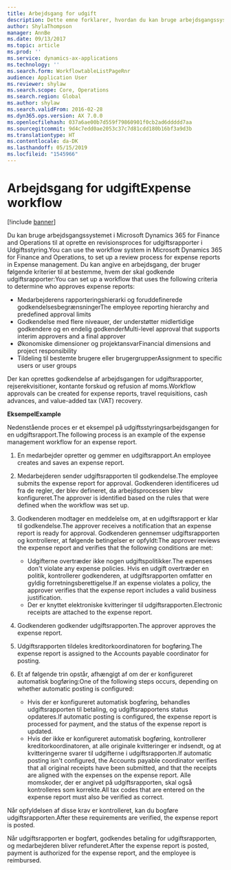 ```yaml
---
title: Arbejdsgang for udgift
description: Dette emne forklarer, hvordan du kan bruge arbejdsgangssystemet i Microsoft Dynamics 365 for Finance and Operations til at konfigurere en revisionsproces for udgiftsrapporter i Udgiftsstyring.
author: ShylaThompson
manager: AnnBe
ms.date: 09/13/2017
ms.topic: article
ms.prod: ''
ms.service: dynamics-ax-applications
ms.technology: ''
ms.search.form: WorkflowtableListPageRnr
audience: Application User
ms.reviewer: shylaw
ms.search.scope: Core, Operations
ms.search.region: Global
ms.author: shylaw
ms.search.validFrom: 2016-02-28
ms.dyn365.ops.version: AX 7.0.0
ms.openlocfilehash: 037a6ae00b7d559f79860901f0cb2ad6ddddd7aa
ms.sourcegitcommit: 9d4c7edd0ae2053c37c7d81cdd180b16bf3a9d3b
ms.translationtype: HT
ms.contentlocale: da-DK
ms.lasthandoff: 05/15/2019
ms.locfileid: "1545966"
---
```

# <a name="expense-workflow"></a><span data-ttu-id="68b6d-103">Arbejdsgang for udgift</span><span class="sxs-lookup"><span data-stu-id="68b6d-103">Expense workflow</span></span>

[!include [banner](../includes/banner.md)]

<span data-ttu-id="68b6d-104">Du kan bruge arbejdsgangssystemet i Microsoft Dynamics 365 for Finance and Operations til at oprette en revisionsproces for udgiftsrapporter i Udgiftsstyring.</span><span class="sxs-lookup"><span data-stu-id="68b6d-104">You can use the workflow system in Microsoft Dynamics 365 for Finance and Operations, to set up a review process for expense reports in Expense management.</span></span> <span data-ttu-id="68b6d-105">Du kan angive en arbejdsgang, der bruger følgende kriterier til at bestemme, hvem der skal godkende udgiftsrapporter:</span><span class="sxs-lookup"><span data-stu-id="68b6d-105">You can set up a workflow that uses the following criteria to determine who approves expense reports:</span></span>

- <span data-ttu-id="68b6d-106">Medarbejderens rapporteringshierarki og foruddefinerede godkendelsesbegrænsninger</span><span class="sxs-lookup"><span data-stu-id="68b6d-106">The employee reporting hierarchy and predefined approval limits</span></span>
- <span data-ttu-id="68b6d-107">Godkendelse med flere niveauer, der understøtter midlertidige godkendere og en endelig godkender</span><span class="sxs-lookup"><span data-stu-id="68b6d-107">Multi-level approval that supports interim approvers and a final approver</span></span>
- <span data-ttu-id="68b6d-108">Økonomiske dimensioner og projektansvar</span><span class="sxs-lookup"><span data-stu-id="68b6d-108">Financial dimensions and project responsibility</span></span>
- <span data-ttu-id="68b6d-109">Tildeling til bestemte brugere eller brugergrupper</span><span class="sxs-lookup"><span data-stu-id="68b6d-109">Assignment to specific users or user groups</span></span>

<span data-ttu-id="68b6d-110">Der kan oprettes godkendelse af arbejdsgangen for udgiftsrapporter, rejserekvisitioner, kontante forskud og refusion af moms.</span><span class="sxs-lookup"><span data-stu-id="68b6d-110">Workflow approvals can be created for expense reports, travel requisitions, cash advances, and value-added tax (VAT) recovery.</span></span>

<span data-ttu-id="68b6d-111">**Eksempel**</span><span class="sxs-lookup"><span data-stu-id="68b6d-111">**Example**</span></span>

<span data-ttu-id="68b6d-112">Nedenstående proces er et eksempel på udgiftsstyringsarbejdsgangen for en udgiftsrapport.</span><span class="sxs-lookup"><span data-stu-id="68b6d-112">The following process is an example of the expense management workflow for an expense report.</span></span>

1. <span data-ttu-id="68b6d-113">En medarbejder opretter og gemmer en udgiftsrapport.</span><span class="sxs-lookup"><span data-stu-id="68b6d-113">An employee creates and saves an expense report.</span></span>
2. <span data-ttu-id="68b6d-114">Medarbejderen sender udgiftsrapporten til godkendelse.</span><span class="sxs-lookup"><span data-stu-id="68b6d-114">The employee submits the expense report for approval.</span></span> <span data-ttu-id="68b6d-115">Godkenderen identificeres ud fra de regler, der blev defineret, da arbejdsprocessen blev konfigureret.</span><span class="sxs-lookup"><span data-stu-id="68b6d-115">The approver is identified based on the rules that were defined when the workflow was set up.</span></span>
3. <span data-ttu-id="68b6d-116">Godkenderen modtager en meddelelse om, at en udgiftsrapport er klar til godkendelse.</span><span class="sxs-lookup"><span data-stu-id="68b6d-116">The approver receives a notification that an expense report is ready for approval.</span></span> <span data-ttu-id="68b6d-117">Godkenderen gennemser udgiftsrapporten og kontrollerer, at følgende betingelser er opfyldt:</span><span class="sxs-lookup"><span data-stu-id="68b6d-117">The approver reviews the expense report and verifies that the following conditions are met:</span></span>

    - <span data-ttu-id="68b6d-118">Udgifterne overtræder ikke nogen udgiftspolitikker.</span><span class="sxs-lookup"><span data-stu-id="68b6d-118">The expenses don't violate any expense policies.</span></span> <span data-ttu-id="68b6d-119">Hvis en udgift overtræder en politik, kontrollerer godkenderen, at udgiftsrapporten omfatter en gyldig forretningsberettigelse.</span><span class="sxs-lookup"><span data-stu-id="68b6d-119">If an expense violates a policy, the approver verifies that the expense report includes a valid business justification.</span></span>
    - <span data-ttu-id="68b6d-120">Der er knyttet elektroniske kvitteringer til udgiftsrapporten.</span><span class="sxs-lookup"><span data-stu-id="68b6d-120">Electronic receipts are attached to the expense report.</span></span>

4. <span data-ttu-id="68b6d-121">Godkenderen godkender udgiftsrapporten.</span><span class="sxs-lookup"><span data-stu-id="68b6d-121">The approver approves the expense report.</span></span>
5. <span data-ttu-id="68b6d-122">Udgiftsrapporten tildeles kreditorkoordinatoren for bogføring.</span><span class="sxs-lookup"><span data-stu-id="68b6d-122">The expense report is assigned to the Accounts payable coordinator for posting.</span></span>
6. <span data-ttu-id="68b6d-123">Et af følgende trin opstår, afhængigt af om der er konfigureret automatisk bogføring:</span><span class="sxs-lookup"><span data-stu-id="68b6d-123">One of the following steps occurs, depending on whether automatic posting is configured:</span></span>

    - <span data-ttu-id="68b6d-124">Hvis der er konfigureret automatisk bogføring, behandles udgiftsrapporten til betaling, og udgiftsrapportens status opdateres.</span><span class="sxs-lookup"><span data-stu-id="68b6d-124">If automatic posting is configured, the expense report is processed for payment, and the status of the expense report is updated.</span></span>
    - <span data-ttu-id="68b6d-125">Hvis der ikke er konfigureret automatisk bogføring, kontrollerer kreditorkoordinatoren, at alle originale kvitteringer er indsendt, og at kvitteringerne svarer til udgifterne i udgiftsrapporten.</span><span class="sxs-lookup"><span data-stu-id="68b6d-125">If automatic posting isn't configured, the Accounts payable coordinator verifies that all original receipts have been submitted, and that the receipts are aligned with the expenses on the expense report.</span></span> <span data-ttu-id="68b6d-126">Alle momskoder, der er angivet på udgiftsrapporten, skal også kontrolleres som korrekte.</span><span class="sxs-lookup"><span data-stu-id="68b6d-126">All tax codes that are entered on the expense report must also be verified as correct.</span></span>

<span data-ttu-id="68b6d-127">Når opfyldelsen af disse krav er kontrolleret, kan du bogføre udgiftsrapporten.</span><span class="sxs-lookup"><span data-stu-id="68b6d-127">After these requirements are verified, the expense report is posted.</span></span>

<span data-ttu-id="68b6d-128">Når udgiftsrapporten er bogført, godkendes betaling for udgiftsrapporten, og medarbejderen bliver refunderet.</span><span class="sxs-lookup"><span data-stu-id="68b6d-128">After the expense report is posted, payment is authorized for the expense report, and the employee is reimbursed.</span></span>
